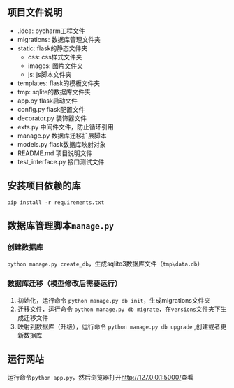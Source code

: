 

## 项目文件说明

- .idea: pycharm工程文件
- migrations: 数据库管理文件夹
- static: flask的静态文件夹
  - css: css样式文件夹
  - images: 图片文件夹
  - js: js脚本文件夹
- templates: flask的模板文件夹
- tmp: sqlite的数据库文件夹
- app.py flask启动文件
- config.py flask配置文件
- decorator.py 装饰器文件
- exts.py 中间件文件，防止循环引用
- manage.py 数据库迁移扩展脚本
- models.py flask数据库映射对象
- README.md 项目说明文件
- test_interface.py 接口测试文件

## 安装项目依赖的库

`pip install -r requirements.txt`

## 数据库管理脚本`manage.py`

### 创建数据库 

`python manage.py create_db`，生成sqlite3数据库文件（`tmp\data.db`）

### 数据库迁移（模型修改后需要运行）

1. 初始化，运行命令 `python manage.py db init`，生成migrations文件夹
2. 迁移文件，运行命令 `python manage.py db migrate`，在`versions`文件夹下生成迁移文件
3. 映射到数据库（升级），运行命令 `python manage.py db upgrade` ,创建或者更新数据库

## 运行网站

运行命令`python app.py`，然后浏览器打开<http://127.0.0.1:5000/>查看

